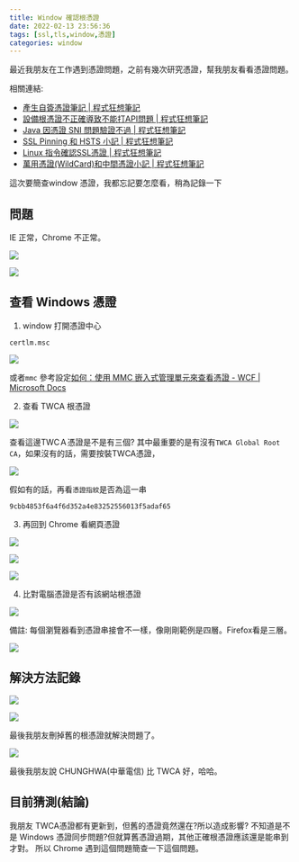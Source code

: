 ```yaml
---
title: Window 確認根憑證
date: 2022-02-13 23:56:36
tags: [ssl,tls,window,憑證]
categories: window
---
```


最近我朋友在工作遇到憑證問題，之前有幾次研究憑證，幫我朋友看看憑證問題。
<!--more-->

相關連結:
* [產生自簽憑證筆記 | 程式狂想筆記](https://malagege.github.io/blog/2020/07/18/%E7%94%A2%E7%94%9F%E8%87%AA%E7%B0%BD%E6%86%91%E8%AD%89%E7%AD%86%E8%A8%98/)
* [設備根憑證不正確導致不能打API問題 | 程式狂想筆記](https://malagege.github.io/blog/2020/07/14/%E8%A8%AD%E5%82%99%E6%A0%B9%E6%86%91%E8%AD%89%E4%B8%8D%E6%AD%A3%E7%A2%BA%E5%B0%8E%E8%87%B4%E4%B8%8D%E8%83%BD%E6%89%93API%E5%95%8F%E9%A1%8C/)
* [Java 因憑證 SNI 問題驗證不過 | 程式狂想筆記](https://malagege.github.io/blog/2020/06/25/Java-%E5%9B%A0%E6%86%91%E8%AD%89-SNI-%E5%95%8F%E9%A1%8C%E9%A9%97%E8%AD%89%E4%B8%8D%E9%81%8E/)
* [SSL Pinning 和 HSTS 小記 | 程式狂想筆記](https://malagege.github.io/blog/2020/06/18/SSL-Pinning-%E5%92%8C-HSTS-%E5%B0%8F%E8%A8%98/)
* [Linux 指令確認SSL憑證 | 程式狂想筆記](https://malagege.github.io/blog/2020/05/30/Linux-%E6%8C%87%E4%BB%A4%E7%A2%BA%E8%AA%8DSSL%E6%86%91%E8%AD%89/)
* [萬用憑證(WildCard)和中間憑證小記 | 程式狂想筆記](https://malagege.github.io/blog/2018/10/10/%E8%90%AC%E7%94%A8%E6%86%91%E8%AD%89-WildCard-%E5%92%8C%E4%B8%AD%E9%96%93%E6%86%91%E8%AD%89%E5%B0%8F%E8%A8%98/)

這次要簡查window 憑證，我都忘記要怎麼看，稍為記錄一下

<!--more-->

## 問題

IE 正常，Chrome 不正常。

![](https://media.discordapp.net/attachments/550308216911822865/907557024945037352/image0.jpg?width=1802&height=1352)

![](https://i.imgur.com/oSsGxHA.jpg)


## 查看 Windows 憑證

1. window 打開憑證中心

```
certlm.msc
```

![](https://i.imgur.com/71tNdxw.png)


或者`mmc` 參考設定[如何：使用 MMC 嵌入式管理單元來查看憑證 - WCF | Microsoft Docs](https://docs.microsoft.com/zh-tw/dotnet/framework/wcf/feature-details/how-to-view-certificates-with-the-mmc-snap-in)



2. 查看 TWCA 根憑證

![](https://i.imgur.com/O1evw4w.png)




查看這邊TWCＡ憑證是不是有三個? 其中最重要的是有沒有`TWCA Global Root CA`，如果沒有的話，需要按裝TWCA憑證，

![](https://i.imgur.com/Ys6BB5S.png)

假如有的話，再看`憑證指紋`是否為這一串

```
9cbb4853f6a4f6d352a4e83252556013f5adaf65
```

3. 再回到 Chrome 看網頁憑證

![](https://i.imgur.com/L6TySqY.png)

![](https://i.imgur.com/iiDbBBo.png)


![](https://i.imgur.com/iL1UR2R.png)


4. 比對電腦憑證是否有該網站根憑證

![](https://i.imgur.com/jZbP0qu.png)


備註: 每個瀏覽器看到憑證串接會不一樣，像剛剛範例是四層。Firefox看是三層。

![](https://i.imgur.com/f1tPzVY.png)
 
 
 ## 解決方法記錄
 
 ![](https://i.imgur.com/OmyoNnb.png)


![](https://i.imgur.com/W5MfMMU.png)


最後我朋友刪掉舊的根憑證就解決問題了。


![](https://i.imgur.com/lfTrTUl.png)


最後我朋友說 CHUNGHWA(中華電信) 比 TWCA 好，哈哈。



## 目前猜測(結論)

我朋友 TWCA憑證都有更新到，但舊的憑證竟然還在?所以造成影響?
不知道是不是 Windows 憑證同步問題?但就算舊憑證過期，其他正確根憑證應該還是能串到才對。
所以 Chrome 遇到這個問題簡查一下這個問題。